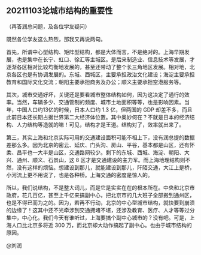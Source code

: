 ## 20211103论城市结构的重要性

（再答润总问题，及各位学友疑问）

既然各位学友这么热烈，那我又再说两句。

首先，所谓中心型结构、矩阵型结构，都是大体而言，不是绝对的。上海早期发展，也是集中在长宁、虹口、徐汇等主城区。是后来制造业、信息技术等发展，才逐渐各区相对比较均衡地发展的，甚至还带动了整个长三角地区发展。相对地，北京各区也是有协调发展的。东城、西城区，主要承担政治文化建设；海淀主要承担教育和国际文化交流；朝阳主要承担商务及办公；顺义主要承担空港服务等。

其次，城市交通好坏，关键还是要看城市整体结构如何，因为这决定了通行的效率。当然，车辆多少、交通管制的频度、城市土地面积等等，也是影响因素。当年，中国人口约13亿的时候，日本人口约 1.3 亿，但两国的 GDP 却差不多，而且此前日本还长期占据世界第二大经济体位置。其中奥妙何在？不就是日本的经济结构、人力结构等造就的嘛！可见，结构才是王道。结构对了，效率就出来了。

第三，其实上海和北京实际可用的交通建设面积可能不相上下，没有润总提的数据差那么多。因为北京的密云、延庆、门头沟、房山、平谷，基本都是山区，还有怀柔、昌平也一大半是山区，交通路网较少。剩下的东城、西城、海淀、朝阳、大兴、通州、顺义、石景山，这 8 区才是交通建设的主力军。而上海地理结构则不然，没有这样的烦恼。想建设到那儿，就能建设到那儿，阡陌交通，大江上是桥，小河流上更不用说了，也是各种桥。上海交通的密度是惊人的。

所以，我们说结构，不是整大词儿，而是它是实实在在的根本所在。中央和北京市政府，花几百亿，甚至上千亿来搞副中心，把北京市的几大班子全部搬到通州区，也是不得已而为之的。因为，若再不行动，北京的中心型城市结构，就快要到崩溃的边缘了！这其中还不光牵涉到交通拥堵不堪，还涉及教育、医疗、人才等等过分集中，中心化。我们今天有谁听过，上海要搞个副中心城市的？没有吧。可是，上海人口比北京多将近 300 万，而北京却大动作搞起了副中心。也由于城市结构的原因。

@刘润 
